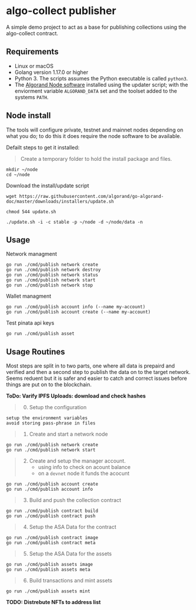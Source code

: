 # algo-collect publisher

A simple demo project to act as a base for publishing collections using the algo-collect contract.

## Requirements

- Linux or macOS
- Golang version 1.17.0 or higher
- Python 3. The scripts assumes the Python executable is called `python3`.
- The [Algorand Node software][algorand-install] installed using the updater script; with the enviorment variable `ALGORAND_DATA` set and the toolset added to the systems `PATH`.

[algorand-install]: https://developer.algorand.org/docs/run-a-node/setup/install/

## Node install

The tools will configure private, testnet and mainnet nodes depending on what you do; to do this it does require the node software to be available.

Defailt steps to get it installed:

> Create a temporary folder to hold the install package and files.

```
mkdir ~/node
cd ~/node
```

Download the install/update script

```
wget https://raw.githubusercontent.com/algorand/go-algorand-doc/master/downloads/installers/update.sh
```

```
chmod 544 update.sh
```

```
./update.sh -i -c stable -p ~/node -d ~/node/data -n
```

## Usage

Network managment

```
go run ./cmd/publish network create
go run ./cmd/publish network destroy
go run ./cmd/publish network status
go run ./cmd/publish network start
go run ./cmd/publish network stop
```

Wallet managment

```
go run ./cmd/publish account info (--name my-account)
go run ./cmd/publish account create (--name my-account)
```

Test pinata api keys

```
go run ./cmd/publish asset
```

## Usage Routines

Most steps are split in to two parts, one where all data is prepaird and verified and then a second step to publish the data on to the target network. Seems reduent but it is safer and easier to catch and correct issues before things are put on to the blockchain.

**ToDo: Varify IPFS Uploads: download and check hashes**

> 0. Setup the configuration

```
setup the environment variables
avoid storing pass-phrase in files
```

> 1. Create and start a network node

```
go run ./cmd/publish network create
go run ./cmd/publish network start
```

> 2. Create and setup the manager account.
>    - using info to check on acount balance
>    - on a `devnet` node it funds the acocunt

```
go run ./cmd/publish account create
go run ./cmd/publish account info
```

> 3. Build and push the collection contract

```
go run ./cmd/publish contract build
go run ./cmd/publish contract push
```

> 4. Setup the ASA Data for the contract

```
go run ./cmd/publish contract image
go run ./cmd/publish contract meta
```

> 5. Setup the ASA Data for the assets

```
go run ./cmd/publish assets image
go run ./cmd/publish assets meta
```

> 6. Build transactions and mint assets

```
go run ./cmd/publish assets mint
```

**TODO: Distrebute NFTs to address list**
